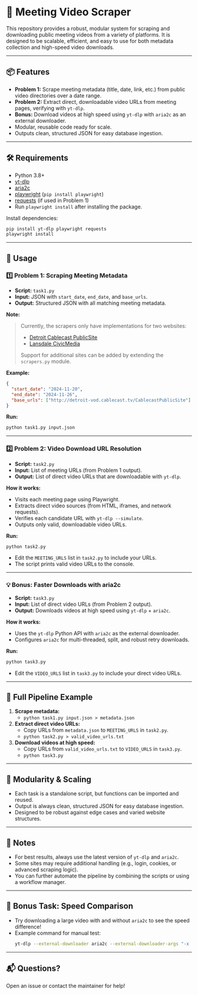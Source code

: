 # 🧠 Meeting Video Scraper

This repository provides a robust, modular system for scraping and downloading public meeting videos from a variety of platforms. It is designed to be scalable, efficient, and easy to use for both metadata collection and high-speed video downloads.

---

## 📦 Features
- **Problem 1:** Scrape meeting metadata (title, date, link, etc.) from public video directories over a date range.
- **Problem 2:** Extract direct, downloadable video URLs from meeting pages, verifying with `yt-dlp`.
- **Bonus:** Download videos at high speed using `yt-dlp` with `aria2c` as an external downloader.
- Modular, reusable code ready for scale.
- Outputs clean, structured JSON for easy database ingestion.

---

## 🛠️ Requirements
- Python 3.8+
- [yt-dlp](https://github.com/yt-dlp/yt-dlp)
- [aria2c](https://aria2.github.io/)
- [playwright](https://playwright.dev/python/) (`pip install playwright`)
- [requests](https://pypi.org/project/requests/) (if used in Problem 1)
- Run `playwright install` after installing the package.

Install dependencies:
```bash
pip install yt-dlp playwright requests
playwright install
```

---

## 🚀 Usage

### 1️⃣ Problem 1: Scraping Meeting Metadata
- **Script:** `task1.py`
- **Input:** JSON with `start_date`, `end_date`, and `base_urls`.
- **Output:** Structured JSON with all matching meeting metadata.

**Note:**
> Currently, the scrapers only have implementations for two websites:
> - [Detroit Cablecast PublicSite](http://detroit-vod.cablecast.tv/CablecastPublicSite)
> - [Lansdale CivicMedia](https://www.lansdale.org/CivicMedia?CID=2024-Council-Meetings-26)
>
> Support for additional sites can be added by extending the `scrapers.py` module.

**Example:**
```json
{
  "start_date": "2024-11-20",
  "end_date": "2024-11-26",
  "base_urls": ["http://detroit-vod.cablecast.tv/CablecastPublicSite"]
}
```

**Run:**
```bash
python task1.py input.json
```

---

### 2️⃣ Problem 2: Video Download URL Resolution
- **Script:** `task2.py`
- **Input:** List of meeting URLs (from Problem 1 output).
- **Output:** List of direct video URLs that are downloadable with `yt-dlp`.

**How it works:**
- Visits each meeting page using Playwright.
- Extracts direct video sources (from HTML, iframes, and network requests).
- Verifies each candidate URL with `yt-dlp --simulate`.
- Outputs only valid, downloadable video URLs.

**Run:**
```bash
python task2.py
```
- Edit the `MEETING_URLS` list in `task2.py` to include your URLs.
- The script prints valid video URLs to the console.

---

### 💡 Bonus: Faster Downloads with aria2c
- **Script:** `task3.py`
- **Input:** List of direct video URLs (from Problem 2 output).
- **Output:** Downloads videos at high speed using `yt-dlp` + `aria2c`.

**How it works:**
- Uses the `yt-dlp` Python API with `aria2c` as the external downloader.
- Configures `aria2c` for multi-threaded, split, and robust retry downloads.

**Run:**
```bash
python task3.py
```
- Edit the `VIDEO_URLS` list in `task3.py` to include your direct video URLs.

---

## 🔗 Full Pipeline Example
1. **Scrape metadata:**
    - `python task1.py input.json > metadata.json`
2. **Extract direct video URLs:**
    - Copy URLs from `metadata.json` to `MEETING_URLS` in `task2.py`.
    - `python task2.py > valid_video_urls.txt`
3. **Download videos at high speed:**
    - Copy URLs from `valid_video_urls.txt` to `VIDEO_URLS` in `task3.py`.
    - `python task3.py`

---

## 🧩 Modularity & Scaling
- Each task is a standalone script, but functions can be imported and reused.
- Output is always clean, structured JSON for easy database ingestion.
- Designed to be robust against edge cases and varied website structures.

---

## 📝 Notes
- For best results, always use the latest version of `yt-dlp` and `aria2c`.
- Some sites may require additional handling (e.g., login, cookies, or advanced scraping logic).
- You can further automate the pipeline by combining the scripts or using a workflow manager.

---

## 🏅 Bonus Task: Speed Comparison
- Try downloading a large video with and without `aria2c` to see the speed difference!
- Example command for manual test:
  ```bash
  yt-dlp --external-downloader aria2c --external-downloader-args "-x 16 -k 1M" <video_url>
  ```

---

## 📬 Questions?
Open an issue or contact the maintainer for help!
